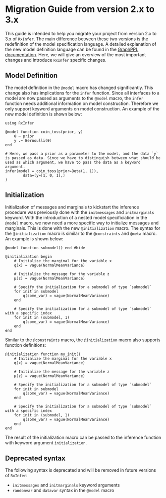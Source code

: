 # Migration Guide from version 2.x to 3.x

This guide is intended to help you migrate your project from version 2.x to 3.x of `RxInfer`. The main difference between these two versions is the redefinition of the model specification language. A detailed explanation of the new model definition language can be found in the [GraphPPL documentation](https://reactivebayes.github.io/GraphPPL.jl/dev/migration_3_to_4/). Here, we will give an overview of the most important changes and introduce `RxInfer` specific changes.

## Model Definition

The model definition in the `@model` macro has changed significantly. This change also has implications for the `infer` function. Since all interfaces to a model are now passed as arguments to the `@model` macro, the `infer` function needs additional information on model construction. Therefore we only support keyword arguments on model construction. An example of the new model definition is shown below:

```@example migration-guide
using RxInfer

@model function coin_toss(prior, y)
    θ ~ prior
    y .~ Bernoulli(θ)
end

# Here, we pass a prior as a parameter to the model, and the data `y` is passed as data. Since we have to distinguish between what should be used as which argument, we have to pass the data as a keyword argument.
infer(model = coin_toss(prior=Beta(1, 1)), 
        data=(y=[1, 0, 1],) 
)
```

## Initialization

Initialization of messages and marginals to kickstart the inference procedure was previously done with the `initmessages` and `initmarginals` keyword. With the introduction of a nested model specificiation in the `@model` macro, we now need a more specific way to initialize messages and marginals. This is done with the new `@initialization` macro. The syntax for the `@initialization` macro is similar to the `@constraints` and `@meta` macro. An example is shown below:

```@example migration-guide
@model function submodel() end #hide

@initialization begin
    # Initialize the marginal for the variable x
    q(x) = vague(NormalMeanVariance)

    # Initialize the message for the variable z
    μ(z) = vague(NormalMeanVariance)

    # Specify the initialization for a submodel of type `submodel`
    for init in submodel
        q(some_var) = vague(NormalMeanVariance)
    end

    # Specify the initialization for a submodel of type `submodel` with a specific index
    for init in (submodel, 1)
        q(some_var) = vague(NormalMeanVariance)
    end
end
```

Similar to the `@constraints` macro, the `@initialization` macro also supports function definitions:

```@example migration-guide
@initialization function my_init()
    # Initialize the marginal for the variable x
    q(x) = vague(NormalMeanVariance)

    # Initialize the message for the variable z
    μ(z) = vague(NormalMeanVariance)

    # Specify the initialization for a submodel of type `submodel`
    for init in submodel
        q(some_var) = vague(NormalMeanVariance)
    end

    # Specify the initialization for a submodel of type `submodel` with a specific index
    for init in (submodel, 1)
        q(some_var) = vague(NormalMeanVariance)
    end
end
```

The result of the initialization macro can be passed to the inference function with keyword argument `initialization`.

## Deprecated syntax

The following syntax is deprecated and will be removed in future versions of `RxInfer`:
- `initmessages` and `initmarginals` keyword arguments
- `randomvar` and `datavar` syntax in the `@model` macro